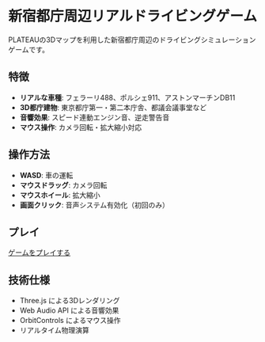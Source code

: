 # 新宿都庁周辺リアルドライビングゲーム

PLATEAUの3Dマップを利用した新宿都庁周辺のドライビングシミュレーションゲームです。

## 特徴

- **リアルな車種**: フェラーリ488、ポルシェ911、アストンマーチンDB11
- **3D都庁建物**: 東京都庁第一・第二本庁舎、都議会議事堂など
- **音響効果**: スピード連動エンジン音、逆走警告音
- **マウス操作**: カメラ回転・拡大縮小対応

## 操作方法

- **WASD**: 車の運転
- **マウスドラッグ**: カメラ回転
- **マウスホイール**: 拡大縮小
- **画面クリック**: 音声システム有効化（初回のみ）

## プレイ

[ゲームをプレイする](https://your-username.github.io/plateau-driving-game/)

## 技術仕様

- Three.js による3Dレンダリング
- Web Audio API による音響効果
- OrbitControls によるマウス操作
- リアルタイム物理演算
